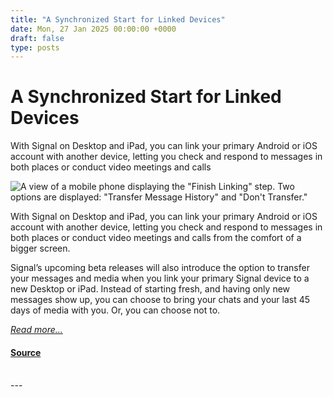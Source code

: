 ```yaml
---
title: "A Synchronized Start for Linked Devices"
date: Mon, 27 Jan 2025 00:00:00 +0000
draft: false
type: posts
---
```

# A Synchronized Start for Linked Devices





 With Signal on Desktop and iPad, you can link your primary Android or iOS account with another device, letting you check and respond to messages in both places or conduct video meetings and calls

![A view of a mobile phone displaying the "Finish Linking" step. Two options are displayed: "Transfer Message History" and "Don't Transfer."](/blog/images/synchronized-start-header.png)

With Signal on Desktop and iPad, you can link your primary Android or iOS account with another device, letting you check and respond to messages in both places or conduct video meetings and calls from the comfort of a bigger screen.

Signal’s upcoming beta releases will also introduce the option to transfer your messages and media when you link your primary Signal device to a new Desktop or iPad. Instead of starting fresh, and having only new messages show up, you can choose to bring your chats and your last 45 days of media with you. Or, you can choose not to.

[_Read more..._](https://signal.org/blog/a-synchronized-start-for-linked-devices/)

#### [Source](https://signal.org/blog/a-synchronized-start-for-linked-devices/)

<br/>
---
